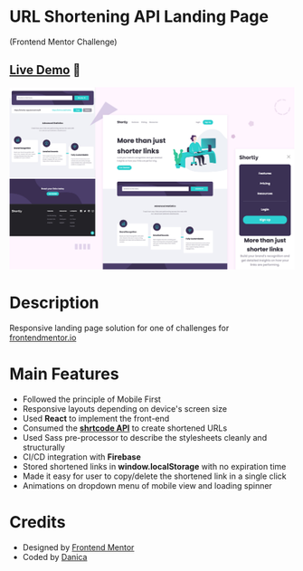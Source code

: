 # URL Shortening API Landing Page 
(Frontend Mentor Challenge)

## **[Live Demo](https://shortly-app.danicali.me/)** 🎉

![Preview for the URL shortening landing page](./src/images/url-shortening-preview.jpg)

# Description

Responsive landing page solution for one of challenges for [frontendmentor.io](https://www.frontendmentor.io/challenges/url-shortening-api-landing-page-2ce3ob-G)

# Main Features

- Followed the principle of Mobile First
- Responsive layouts depending on device's screen size
- Used **React** to implement the front-end
- Consumed the **[shrtcode API](https://app.shrtco.de/)** to create shortened URLs
- Used Sass pre-processor to describe the stylesheets cleanly and structurally
- CI/CD integration with **Firebase**
- Stored shortened links in **window.localStorage** with no expiration time
- Made it easy for user to copy/delete the shortened link in a single click
- Animations on dropdown menu of mobile view and loading spinner

# Credits

- Designed by [Frontend Mentor](https://www.frontendmentor.io)
- Coded by [Danica](https://github.com/wandanli)
